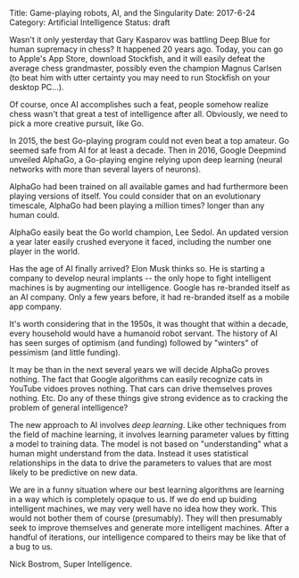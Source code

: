 Title:  Game-playing robots, AI, and the Singularity
Date: 2017-6-24
Category: Artificial Intelligence
Status: draft

Wasn't it only yesterday that Gary Kasparov was battling Deep Blue for human supremacy in chess?  It happened 20 years ago.  Today, you can go to Apple's App Store, download Stockfish, and it will easily defeat the average chess grandmaster, possibly even the champion Magnus Carlsen (to beat him with utter certainty you may need to run Stockfish on your desktop PC...).  

Of course, once AI accomplishes such a feat, people somehow realize chess wasn't that great a test of intelligence after all.  Obviously, we need to pick a more creative pursuit, like Go.  

In 2015, the best Go-playing program could not even beat a top amateur.  Go seemed safe from AI for at least a decade.  Then in 2016, Google Deepmind unveiled AlphaGo, a Go-playing engine relying upon deep learning (neural networks with more than several layers of neurons).  

AlphaGo had been trained on all available games and had furthermore been playing versions of itself.  You could consider that on an evolutionary timescale, AlphaGo had been playing a million times? longer than any human could.  

AlphaGo easily beat the Go world champion, Lee Sedol.  An updated version a year later easily crushed everyone it faced, including the number one player in the world.  

Has the age of AI finally arrived?  Elon Musk thinks so.  He is starting a company to develop neural implants -- the only hope to fight intelligent machines is by augmenting our intelligence.  Google has re-branded itself as an AI company.  Only a few years before, it had re-branded itself as a mobile app company.  

It's worth considering that in the 1950s, it was thought that within a decade, every household would have a humanoid robot servant.  The history of AI has seen surges of optimism (and funding) followed by "winters" of pessimism (and little funding).  

It may be than in the next several years we will decide AlphaGo proves nothing.  The fact that Google algorithms can easily recognize cats in YouTube vidoes proves nothing.  That cars can drive themselves proves nothing.  Etc.  Do any of these things give strong evidence as to cracking the problem of general intelligence?   

The new approach to AI involves *deep learning*.  Like other techniques from the field of machine learning, it involves learning parameter values by fitting a model to training data.  The model is not based on "understanding" what a human might understand from the data.  Instead it uses statistical relationships in the data to drive the parameters to values that are most likely to be predictive on new data.

We are in a funny situation where our best learning algorithms are learning in a way which is completely opaque to us.  If we do end up buiding intelligent machines, we may very well have no idea how they work.  This would not bother them of course (presumably).  They will then presumably seek to improve themselves and generate more intelligent machines.  After a handful of iterations, our intelligence compared to theirs may be like that of a bug to us.

Nick Bostrom, Super Intelligence.





